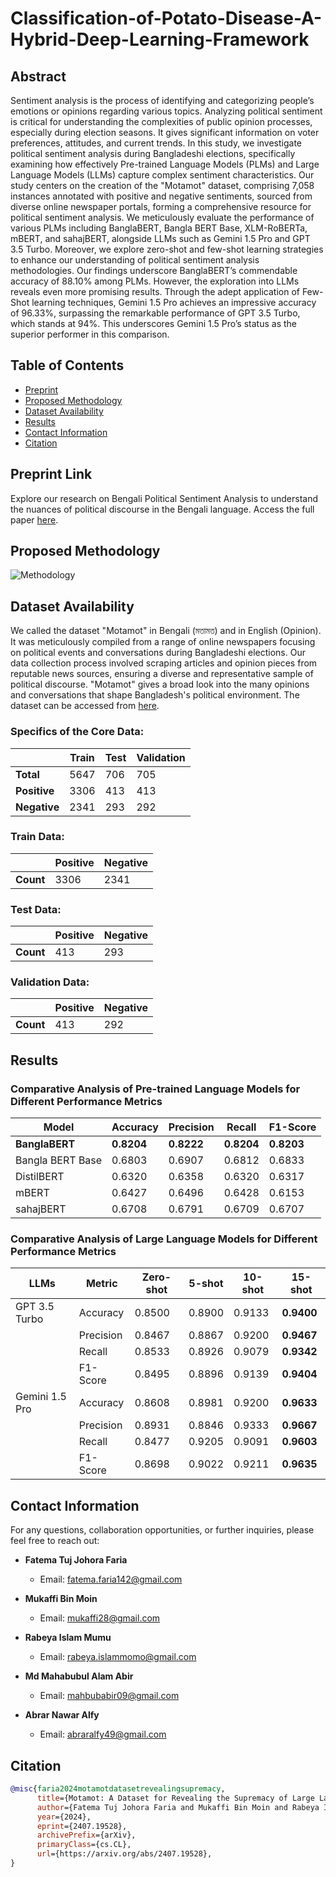 # Classification-of-Potato-Disease-A-Hybrid-Deep-Learning-Framework
## Abstract
Sentiment analysis is the process of identifying and
categorizing people’s emotions or opinions regarding various
topics. Analyzing political sentiment is critical for understanding
the complexities of public opinion processes, especially during
election seasons. It gives significant information on voter preferences, attitudes, and current trends. In this study, we investigate
political sentiment analysis during Bangladeshi elections, specifically examining how effectively Pre-trained Language Models
(PLMs) and Large Language Models (LLMs) capture complex
sentiment characteristics. Our study centers on the creation of
the "Motamot" dataset, comprising 7,058 instances annotated
with positive and negative sentiments, sourced from diverse
online newspaper portals, forming a comprehensive resource
for political sentiment analysis. We meticulously evaluate the
performance of various PLMs including BanglaBERT, Bangla
BERT Base, XLM-RoBERTa, mBERT, and sahajBERT, alongside
LLMs such as Gemini 1.5 Pro and GPT 3.5 Turbo. Moreover,
we explore zero-shot and few-shot learning strategies to enhance
our understanding of political sentiment analysis methodologies.
Our findings underscore BanglaBERT’s commendable accuracy
of 88.10% among PLMs. However, the exploration into LLMs
reveals even more promising results. Through the adept application of Few-Shot learning techniques, Gemini 1.5 Pro achieves
an impressive accuracy of 96.33%, surpassing the remarkable
performance of GPT 3.5 Turbo, which stands at 94%. This
underscores Gemini 1.5 Pro’s status as the superior performer
in this comparison.

## Table of Contents
- [Preprint](#paper-link)
- [Proposed Methodology](#experimental-methodology)
- [Dataset Availability](#dataset-availability)
- [Results](#results)
- [Contact Information](#contact-information)
- [Citation](#citation)

## Preprint Link
Explore our research on Bengali Political Sentiment Analysis to understand the nuances of political discourse in the Bengali language. Access the full paper [here](https://arxiv.org/pdf/2407.19528).

## Proposed Methodology
![Methodology](political_diagram.jpg)

    
## Dataset Availability

We called the dataset "Motamot" in Bengali (মতামত) and in English (Opinion). It was meticulously compiled from a range of online newspapers focusing on political events and conversations during Bangladeshi elections. Our data collection process involved scraping articles and opinion pieces from reputable news sources, ensuring a diverse and representative sample of political discourse. "Motamot" gives a broad look into the many opinions and conversations that shape Bangladesh's political environment. The dataset can be accessed from [here](https://data.mendeley.com/datasets/hdhnrrwdz2/1).

### Specifics of the Core Data:

|                  | Train | Test | Validation |
|------------------|-------|------|------------|
| **Total**        | 5647  | 706  | 705        |
| **Positive**     | 3306  | 413  | 413        |
| **Negative**     | 2341  | 293  | 292        |

### Train Data:

|           | Positive | Negative |
|-----------|----------|----------|
| **Count** | 3306     | 2341     |

### Test Data:

|           | Positive | Negative |
|-----------|----------|----------|
| **Count** | 413      | 293      |

### Validation Data:

|           | Positive | Negative |
|-----------|----------|----------|
| **Count** | 413      | 292      |





## Results
### Comparative Analysis of Pre-trained Language Models for Different Performance Metrics

| Model         | Accuracy | Precision | Recall  | F1-Score |
|---------------|----------|-----------|---------|----------|
| **BanglaBERT**| **0.8204** | **0.8222** | **0.8204** | **0.8203** |
| Bangla BERT Base | 0.6803 | 0.6907 | 0.6812 | 0.6833 |
| DistilBERT    | 0.6320   | 0.6358    | 0.6320  | 0.6317   |
| mBERT         | 0.6427   | 0.6496    | 0.6428  | 0.6153   |
| sahajBERT     | 0.6708   | 0.6791    | 0.6709  | 0.6707   |


### Comparative Analysis of Large  Language Models for Different Performance Metrics

| LLMs   | Metric    | Zero-shot | 5-shot | 10-shot | 15-shot |
|--------|-----------|-----------|--------|---------|---------|
| GPT 3.5 Turbo | Accuracy  | 0.8500    | 0.8900 | 0.9133  | **0.9400** |
|              | Precision | 0.8467    | 0.8867 | 0.9200  | **0.9467** |
|              | Recall    | 0.8533    | 0.8926 | 0.9079  | **0.9342** |
|              | F1-Score  | 0.8495    | 0.8896 | 0.9139  | **0.9404** |
| Gemini 1.5 Pro | Accuracy  | 0.8608    | 0.8981 | 0.9200  | **0.9633** |
|              | Precision | 0.8931    | 0.8846 | 0.9333  | **0.9667** |
|              | Recall    | 0.8477    | 0.9205 | 0.9091  | **0.9603** |
|              | F1-Score  | 0.8698    | 0.9022 | 0.9211  | **0.9635** |




## Contact Information

For any questions, collaboration opportunities, or further inquiries, please feel free to reach out:

- **Fatema Tuj Johora Faria**
  - Email: [fatema.faria142@gmail.com](mailto:fatema.faria142@gmail.com)

- **Mukaffi Bin Moin**
  - Email: [mukaffi28@gmail.com](mailto:mukaffi28@gmail.com)

- **Rabeya Islam Mumu**
  - Email: [rabeya.islammomo@gmail.com](mailto:rabeya.islammomo@gmail.com)
    
- **Md Mahabubul Alam Abir**
  - Email: [mahbubabir09@gmail.com](mailto:mahbubabir09@gmail.com)
- **Abrar Nawar Alfy**
  - Email: [abraralfy49@gmail.com](mailto:abraralfy49@gmail.com)
    
## Citation

<!--If you find the dataset or the associated research work helpful, please consider citing our paper: -->

```bibtex
@misc{faria2024motamotdatasetrevealingsupremacy,
      title={Motamot: A Dataset for Revealing the Supremacy of Large Language Models over Transformer Models in Bengali Political Sentiment Analysis}, 
      author={Fatema Tuj Johora Faria and Mukaffi Bin Moin and Rabeya Islam Mumu and Md Mahabubul Alam Abir and Abrar Nawar Alfy and Mohammad Shafiul Alam},
      year={2024},
      eprint={2407.19528},
      archivePrefix={arXiv},
      primaryClass={cs.CL},
      url={https://arxiv.org/abs/2407.19528}, 
}


